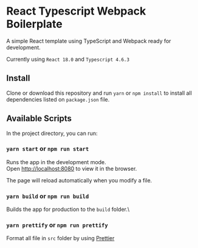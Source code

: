 # React Typescript Webpack Boilerplate

A simple React template using TypeScript and Webpack ready for development.

Currently using `React 18.0` and `Typescript 4.6.3`

## Install

Clone or download this repository and run `yarn` or `npm install` to install all
dependencies listed on `package.json` file.

## Available Scripts

In the project directory, you can run:

### `yarn start` or `npm run start`

Runs the app in the development mode.\
Open [http://localhost:8080](http://localhost:8080) to view it in the browser.

The page will reload automatically when you modify a file.

### `yarn build` or `npm run build`

Builds the app for production to the `build` folder.\

### `yarn prettify` or `npm run prettify`

Format all file in `src` folder by using [Prettier](https://prettier.io/)
